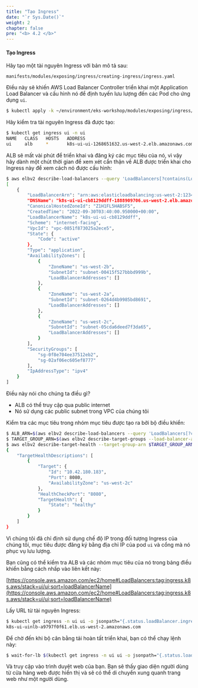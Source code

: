 ```yaml
---
title: "Tạo Ingress"
date: "`r Sys.Date()`"
weight: 2
chapter: false
pre: "<b> 4.2 </b>"
---
```


#### Tạo Ingress

Hãy tạo một tài nguyên Ingress với bản mô tả sau:

```file
manifests/modules/exposing/ingress/creating-ingress/ingress.yaml
```

Điều này sẽ khiến AWS Load Balancer Controller triển khai một Application Load Balancer và cấu hình nó để định tuyến lưu lượng đến các Pod cho ứng dụng `ui`.

```bash timeout=180 hook=add-ingress hookTimeout=430
$ kubectl apply -k ~/environment/eks-workshop/modules/exposing/ingress/creating-ingress
```

Hãy kiểm tra tài nguyên Ingress đã được tạo:

```bash
$ kubectl get ingress ui -n ui
NAME   CLASS   HOSTS   ADDRESS                                            PORTS   AGE
ui     alb     *       k8s-ui-ui-1268651632.us-west-2.elb.amazonaws.com   80      15s
```

ALB sẽ mất vài phút để triển khai và đăng ký các mục tiêu của nó, vì vậy hãy dành một chút thời gian để xem xét cẩn thận về ALB được triển khai cho Ingress này để xem cách nó được cấu hình:

```bash
$ aws elbv2 describe-load-balancers --query 'LoadBalancers[?contains(LoadBalancerName, `k8s-ui-ui`) == `true`]'
[
    {
        "LoadBalancerArn": "arn:aws:elasticloadbalancing:us-west-2:1234567890:loadbalancer/app/k8s-ui-ui-cb8129ddff/f62a7bc03db28e7c",
        "DNSName": "k8s-ui-ui-cb8129ddff-1888909706.us-west-2.elb.amazonaws.com",
        "CanonicalHostedZoneId": "Z1H1FL5HABSF5",
        "CreatedTime": "2022-09-30T03:40:00.950000+00:00",
        "LoadBalancerName": "k8s-ui-ui-cb8129ddff",
        "Scheme": "internet-facing",
        "VpcId": "vpc-0851f873025a2ece5",
        "State": {
            "Code": "active"
        },
        "Type": "application",
        "AvailabilityZones": [
            {
                "ZoneName": "us-west-2b",
                "SubnetId": "subnet-00415f527bbbd999b",
                "LoadBalancerAddresses": []
            },
            {
                "ZoneName": "us-west-2a",
                "SubnetId": "subnet-0264d4b9985bd8691",
                "LoadBalancerAddresses": []
            },
            {
                "ZoneName": "us-west-2c",
                "SubnetId": "subnet-05cda6deed7f3da65",
                "LoadBalancerAddresses": []
            }
        ],
        "SecurityGroups": [
            "sg-0f8e704ee37512eb2",
            "sg-02af06ec605ef8777"
        ],
        "IpAddressType": "ipv4"
    }
]
```

Điều này nói cho chúng ta điều gì?

- ALB có thể truy cập qua public internet
- Nó sử dụng các public subnet trong VPC của chúng tôi

Kiểm tra các mục tiêu trong nhóm mục tiêu được tạo ra bởi bộ điều khiển:

```bash
$ ALB_ARN=$(aws elbv2 describe-load-balancers --query 'LoadBalancers[?contains(LoadBalancerName, `k8s-ui-ui`) == `true`].LoadBalancerArn' | jq -r '.[0]')
$ TARGET_GROUP_ARN=$(aws elbv2 describe-target-groups --load-balancer-arn $ALB_ARN | jq -r '.TargetGroups[0].TargetGroupArn')
$ aws elbv2 describe-target-health --target-group-arn $TARGET_GROUP_ARN
{
    "TargetHealthDescriptions": [
        {
            "Target": {
                "Id": "10.42.180.183",
                "Port": 8080,
                "AvailabilityZone": "us-west-2c"
            },
            "HealthCheckPort": "8080",
            "TargetHealth": {
                "State": "healthy"
            }
        }
    ]
}
```

Vì chúng tôi đã chỉ định sử dụng chế độ IP trong đối tượng Ingress của chúng tôi, mục tiêu được đăng ký bằng địa chỉ IP của pod `ui` và cổng mà nó phục vụ lưu lượng.

Bạn cũng có thể kiểm tra ALB và các nhóm mục tiêu của nó trong bảng điều khiển bằng cách nhấp vào liên kết này:

[https://console.aws.amazon.com/ec2/home#LoadBalancers:tag:ingress.k8s.aws/stack=ui/ui;sort=loadBalancerName](https://console.aws.amazon.com/ec2/home#LoadBalancers:tag:ingress.k8s.aws/stack=ui/ui;sort=loadBalancerName)

Lấy URL từ tài nguyên Ingress:

```bash
$ kubectl get ingress -n ui ui -o jsonpath="{.status.loadBalancer.ingress[*].hostname}{'\n'}"
k8s-ui-uinlb-a9797f0f61.elb.us-west-2.amazonaws.com
```

Để chờ đến khi bộ cân bằng tải hoàn tất triển khai, bạn có thể chạy lệnh này:

```bash
$ wait-for-lb $(kubectl get ingress -n ui ui -o jsonpath="{.status.loadBalancer.ingress[*].hostname}{'\n'}")
```

Và truy cập vào trình duyệt web của bạn. Bạn sẽ thấy giao diện người dùng từ cửa hàng web được hiển thị và sẽ có thể di chuyển xung quanh trang web như một người dùng.